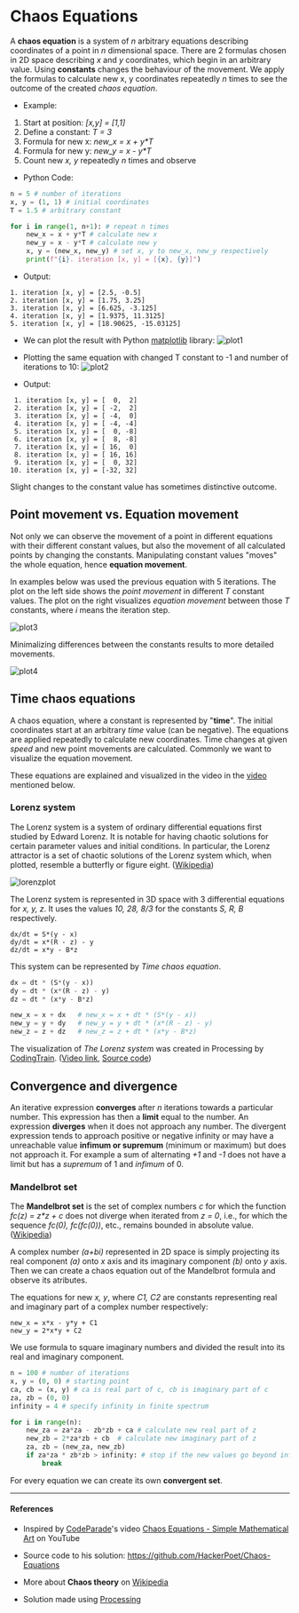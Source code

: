 # Chaos Equations

A **chaos equation** is a system of *n* arbitrary equations describing coordinates of a point in *n* dimensional space.
There are 2 formulas chosen in 2D space describing *x* and *y* coordinates, which begin in an arbitrary value. Using **constants** changes the behaviour of the movement.
We apply the formulas to calculate new x, y coordinates repeatedly *n* times to see the outcome of the created *chaos equation*.

* Example:
1. Start at position: *[x,y] = [1,1]*
1. Define a constant: *T = 3*
1. Formula for new x: *new_x = x + y\*T*
1. Formula for new y: *new_y = x - y\*T*
1. Count new *x, y* repeatedly *n* times and observe

* Python Code:
```python
n = 5 # number of iterations
x, y = (1, 1) # initial coordinates
T = 1.5 # arbitrary constant

for i in range(1, n+1): # repeat n times
    new_x = x + y*T # calculate new x
    new_y = x - y*T # calculate new y
    x, y = (new_x, new_y) # set x, y to new_x, new_y respectively
    print(f"{i}. iteration [x, y] = [{x}, {y}]")
```

* Output:
```
1. iteration [x, y] = [2.5, -0.5]
2. iteration [x, y] = [1.75, 3.25]
3. iteration [x, y] = [6.625, -3.125]
4. iteration [x, y] = [1.9375, 11.3125]
5. iteration [x, y] = [18.90625, -15.03125]
```

* We can plot the result with Python [matplotlib](https://matplotlib.org/) library:
![plot1](images/plot1.png)

* Plotting the same equation with changed T constant to -1 and number of iterations to 10:
![plot2](images/plot2.png)

* Output:
```
 1. iteration [x, y] = [  0,  2]
 2. iteration [x, y] = [ -2,  2]
 3. iteration [x, y] = [ -4,  0]
 4. iteration [x, y] = [ -4, -4]
 5. iteration [x, y] = [  0, -8]
 6. iteration [x, y] = [  8, -8]
 7. iteration [x, y] = [ 16,  0]
 8. iteration [x, y] = [ 16, 16]
 9. iteration [x, y] = [  0, 32]
10. iteration [x, y] = [-32, 32]
```

Slight changes to the constant value has sometimes distinctive outcome.

## Point movement vs. Equation movement

Not only we can observe the movement of a point in different equations with their different constant values, but also the movement of all calculated points by changing the constants. Manipulating constant values "moves" the whole equation, hence **equation movement**.

In examples below was used the previous equation with 5 iterations. The plot on the left side shows the *point movement* in different *T* constant values. The plot on the right visualizes *equation movement* between those *T* constants, where *i* means the iteration step. 

![plot3](images/plot3sub.png)

Minimalizing differences between the constants results to more detailed movements.

![plot4](images/plot4sub.png)

## Time chaos equations

A chaos equation, where a constant is represented by "**time**". The initial coordinates start at an arbitrary *time* value (can be negative). The equations are applied repeatedly to calculate new coordinates. Time changes at given *speed* and new point movements are calculated. Commonly we want to visualize the equation movement.

These equations are explained and visualized in the video in the [video](#references) mentioned below.

### Lorenz system

The Lorenz system is a system of ordinary differential equations first studied by Edward Lorenz. It is notable for having chaotic solutions for certain parameter values and initial conditions. In particular, the Lorenz attractor is a set of chaotic solutions of the Lorenz system which, when plotted, resemble a butterfly or figure eight. ([Wikipedia](https://en.wikipedia.org/wiki/Lorenz_system))

![lorenzplot](images/lorenzplot.png)

The Lorenz system is represented in 3D space with 3 differential equations for *x, y, z*. It uses the values *10, 28, 8/3* for the constants *S, R, B* respectively.
```
dx/dt = S*(y - x)
dy/dt = x*(R - z) - y
dz/dt = x*y - B*z
```

This system can be represented by *Time chaos equation*.

```python
dx = dt * (S*(y - x))
dy = dt * (x*(R - z) - y)
dz = dt * (x*y - B*z)

new_x = x + dx   # new_x = x + dt * (S*(y - x))
new_y = y + dy   # new_y = y + dt * (x*(R - z) - y)
new_z = z + dz   # new_z = z + dt * (x*y - B*z)
```

The visualization of *The Lorenz system* was created in Processing by [CodingTrain](https://github.com/CodingTrain). ([Video link](https://www.youtube.com/watch?v=f0lkz2gSsIk), 
[Source code](https://github.com/CodingTrain/website/blob/master/CodingChallenges/CC_012_LorenzAttractor/Processing/CC_012_LorenzAttractor/CC_012_LorenzAttractor.pde))

## Convergence and divergence

An iterative expression **converges** after *n* iterations towards a particular number. This expression has then a **limit** equal to the number. An expression **diverges** when it does not approach any number. The divergent expression tends to approach positive or negative infinity or may have a unreachable value **infimum or supremum** (minimum or maximum) but does not approach it. For example a sum of alternating *+1* and *-1* does not have a limit but has a *supremum* of 1 and *infimum* of 0.

### Mandelbrot set

The **Mandelbrot set** is the set of complex numbers *c* for which the function *fc(z) = z\*z + c* does not diverge when iterated from *z = 0*, i.e., for which the sequence *fc(0), fc(fc(0))*, etc., remains bounded in absolute value. ([Wikipedia](https://en.wikipedia.org/wiki/Mandelbrot_set))

A complex number  *(a+bi)* represented in 2D space is simply projecting its real component *(a)* onto *x* axis and its imaginary component *(b)* onto *y* axis. Then we can create a chaos equation out of the Mandelbrot formula and observe its atributes.

The equations for new *x, y*, where *C1, C2* are constants representing real and imaginary part of a complex number respectively:
```
new_x = x*x - y*y + C1
new_y = 2*x*y + C2
```

We use formula to square imaginary numbers and divided the result into its real and imaginary component.

```python
n = 100 # number of iterations
x, y = (0, 0) # starting point
ca, cb = (x, y) # ca is real part of c, cb is imaginary part of c
za, zb = (0, 0)
infinity = 4 # specify infinity in finite spectrum

for i in range(n):
    new_za = za*za - zb*zb + ca # calculate new real part of z
    new_zb = 2*za*zb + cb  # calculate new imaginary part of z
    za, zb = (new_za, new_zb)
    if za*za * zb*zb > infinity: # stop if the new values go beyond infinity value
        break
```

For every equation we can create its own **convergent set**.

---

#### References

* Inspired by [CodeParade](https://www.youtube.com/channel/UCrv269YwJzuZL3dH5PCgxUw)'s video [Chaos Equations - Simple Mathematical Art](https://www.youtube.com/watch?v=fDSIRXmnVvk) on YouTube

* Source code to his solution: https://github.com/HackerPoet/Chaos-Equations

* More about **Chaos theory** on [Wikipedia](https://en.wikipedia.org/wiki/Chaos_theory)

* Solution made using [Processing](https://processing.org/)